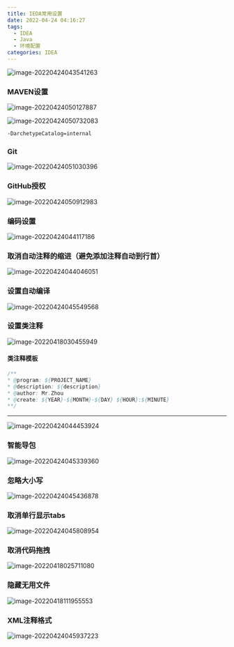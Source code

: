 ```yaml
---
title: IEDA常用设置
date: 2022-04-24 04:16:27
tags:
  - IDEA
  - Java
  - 环境配置
categories: IDEA
---
```


![image-20220424043541263](https://raw.githubusercontent.com/HeroZhouFan/uPic/master/uPic/202204243541N4gysB.png)

### MAVEN设置

![image-20220424050127887](https://raw.githubusercontent.com/HeroZhouFan/uPic/master/uPic/2022042401274q9q3m.png)

![image-20220424050732083](https://raw.githubusercontent.com/HeroZhouFan/uPic/master/uPic/202204240732qmtqVZ.png)

```tex
-DarchetypeCatalog=internal
```

### Git

![image-20220424051030396](https://raw.githubusercontent.com/HeroZhouFan/uPic/master/uPic/202204241030HsR0Z3.png)

### GitHub授权

![image-20220424050912983](https://raw.githubusercontent.com/HeroZhouFan/uPic/master/uPic/202204240913VDP4rB.png)

### 编码设置

![image-20220424044117186](https://raw.githubusercontent.com/HeroZhouFan/uPic/master/uPic/202204244117IV0moQ.png)

### 取消自动注释的缩进（避免添加注释自动到行首）

![image-20220424044046051](https://raw.githubusercontent.com/HeroZhouFan/uPic/master/uPic/202204244046nXtc1j.png)

### 设置自动编译

![image-20220424045549568](https://raw.githubusercontent.com/HeroZhouFan/uPic/master/uPic/2022042455490br4nk.png)

### 设置类注释

![image-20220418030455949](https://raw.githubusercontent.com/HeroZhouFan/uPic/master/uPic/2022042432211x1lCR.png)

#### 类注释模板

``` java
/**
* @program: ${PROJECT_NAME}
* @description: ${description}
* @author: Mr.Zhou
* @create: ${YEAR}-${MONTH}-${DAY} ${HOUR}:${MINUTE}
**/
```

---

![image-20220424044453924](https://raw.githubusercontent.com/HeroZhouFan/uPic/master/uPic/202204244453j9EVNf.png)

### 智能导包

![image-20220424045339360](https://raw.githubusercontent.com/HeroZhouFan/uPic/master/uPic/202204245339ifjfMr.png)

### 忽略大小写

![image-20220424045436878](https://raw.githubusercontent.com/HeroZhouFan/uPic/master/uPic/202204245436ZDsLA4.png)

### 取消单行显示tabs

![image-20220424045808954](https://raw.githubusercontent.com/HeroZhouFan/uPic/master/uPic/202204245809w9myBI.png)

### 取消代码拖拽

![image-20220418025711080](https://raw.githubusercontent.com/HeroZhouFan/uPic/master/uPic/2022042432213g5I5H.png)

### 隐藏无用文件

![image-20220418111955553](https://raw.githubusercontent.com/HeroZhouFan/uPic/master/uPic/202204243221p3YyZR.png)

### XML注释格式

![image-20220424045937223](https://raw.githubusercontent.com/HeroZhouFan/uPic/master/uPic/202204245937sYZpPW.png)
